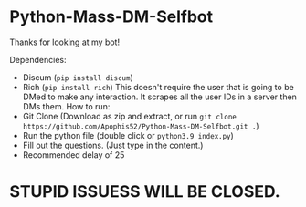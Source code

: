 # Python-Mass-DM-Selfbot
Thanks for looking at my bot! 

Dependencies:
- Discum (`pip install discum`)
- Rich (`pip install rich`)
This doesn't require the user that is going to be DMed to make any interaction. It scrapes all the user IDs in a server then DMs them.
How to run:
- Git Clone (Download as zip and extract, or run `git clone https://github.com/Apophis52/Python-Mass-DM-Selfbot.git .`)
- Run the python file (double click or `python3.9 index.py`)
- Fill out the questions. (Just type in the content.)
- Recommended delay of 25

# STUPID ISSUESS WILL BE CLOSED.
